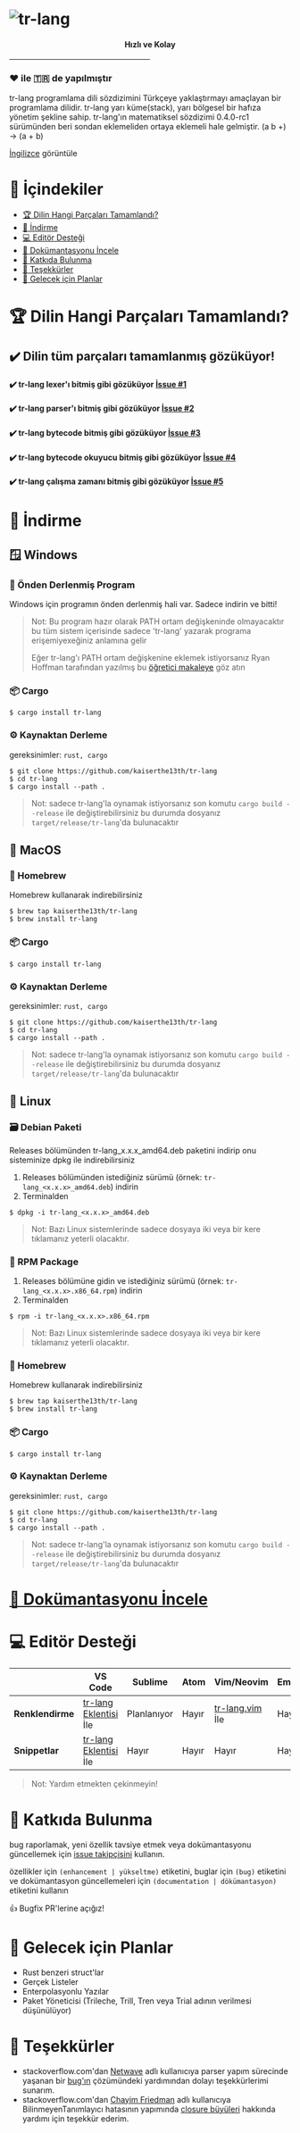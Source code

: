 # ![tr-lang](./img/logo/logo.png)
#### <center>Hızlı ve Kolay</center>
<hr style="width: 50%;">

### ❤️ ile 🇹🇷 de yapılmıştır

tr-lang programlama dili sözdizimini Türkçeye yaklaştırmayı amaçlayan bir programlama dilidir.
tr-lang yarı küme(stack), yarı bölgesel bir hafıza yönetim şekline sahip.
tr-lang'ın matematiksel sözdizimi 0.4.0-rc1 sürümünden beri sondan eklemeliden ortaya eklemeli hale gelmiştir. (a b +) -> (a + b)

[İngilizce](README.md) görüntüle

# :triangular_flag_on_post: İçindekiler
- [🏆 Dilin Hangi Parçaları Tamamlandı?](#-dilin-hangi-parçaları-tamamlandı)
- [🚀 İndirme](#-i̇ndirme)
- [💻 Editör Desteği](#-edit%C3%B6r-deste%C4%9Fi)
- [📖 Dokümantasyonu İncele](#-dok%C3%BCmantasyonu-i%CC%87ncele)
- [🤝 Katkıda Bulunma](#-katkıda-bulunma)
- [📜 Teşekkürler](#-teşekkürler)
- [🔮 Gelecek için Planlar](#-gelecek-i%E7in-planlar)

# 🏆 Dilin Hangi Parçaları Tamamlandı?


## ✔️ Dilin tüm parçaları tamamlanmış gözüküyor!

#### ✔️ tr-lang lexer'ı bitmiş gibi gözüküyor [İssue #1](https://github.com/kaiserthe13th/tr-lang/issues/1#issue-1027652152)<br>
#### ✔️ tr-lang parser'ı bitmiş gibi gözüküyor [İssue #2](https://github.com/kaiserthe13th/tr-lang/issues/2#issue-1027660436)<br>
#### ✔️ tr-lang bytecode bitmiş gibi gözüküyor [İssue #3](https://github.com/kaiserthe13th/tr-lang/issues/3#issue-1027661753)<br>
#### ✔️ tr-lang bytecode okuyucu bitmiş gibi gözüküyor [İssue #4](https://github.com/kaiserthe13th/tr-lang/issues/4#issue-1027663331)<br>
#### ✔️ tr-lang çalışma zamanı bitmiş gibi gözüküyor [İssue #5](https://github.com/kaiserthe13th/tr-lang/issues/5#issue-1027665033)<br>

# 🚀 İndirme

## 🪟 Windows

<!-- // Bozuk! Çalışmıyor.
### 📇 tr-lang_Setup.exe
Windows için programın bir indirici var.
Sadece indirip çalıştırın.
Sadece talimatları takip edin ve hazırsınız!
-->

### 📇 Önden Derlenmiş Program
Windows için programın önden derlenmiş hali var.
Sadece indirin ve bitti!
> Not: Bu program hazır olarak PATH ortam değişkeninde olmayacaktır
> bu tüm sistem içerisinde sadece 'tr-lang' yazarak programa erişemiyexeğiniz anlamına gelir
>
> Eğer tr-lang'ı PATH ortam değişkenine eklemek istiyorsanız Ryan Hoffman tarafından yazılmış bu [öğretici makaleye](https://www.architectryan.com/2018/03/17/add-to-the-path-on-windows-10/) göz atın

### 📦 Cargo
```console
$ cargo install tr-lang
```

### ⚙️ Kaynaktan Derleme
gereksinimler: `rust, cargo`
```console
$ git clone https://github.com/kaiserthe13th/tr-lang
$ cd tr-lang
$ cargo install --path .
```
> Not: sadece tr-lang'la oynamak istiyorsanız son komutu `cargo build --release` ile değiştirebilirsiniz
> bu durumda dosyanız `target/release/tr-lang`'da bulunacaktır

## 🍎 MacOS

### 🍺 Homebrew
Homebrew kullanarak indirebilirsiniz
```console
$ brew tap kaiserthe13th/tr-lang
$ brew install tr-lang
```

### 📦 Cargo
```console
$ cargo install tr-lang
```

### ⚙️ Kaynaktan Derleme
gereksinimler: `rust, cargo`
```console
$ git clone https://github.com/kaiserthe13th/tr-lang
$ cd tr-lang
$ cargo install --path .
```
> Not: sadece tr-lang'la oynamak istiyorsanız son komutu `cargo build --release` ile değiştirebilirsiniz
> bu durumda dosyanız `target/release/tr-lang`'da bulunacaktır

## 🐧 Linux

### 🗃️ Debian Paketi
Releases bölümünden tr-lang_x.x.x_amd64.deb paketini indirip onu sisteminize dpkg ile indirebilirsiniz

1. Releases bölümünden istediğiniz sürümü (örnek: `tr-lang_<x.x.x>_amd64.deb`) indirin
2. Terminalden
```console
$ dpkg -i tr-lang_<x.x.x>_amd64.deb
```
> Not: Bazı Linux sistemlerinde sadece dosyaya iki veya bir kere tıklamanız yeterli olacaktır.

### 🎩 RPM Package
1. Releases bölümüne gidin ve istediğiniz sürümü (örnek: `tr-lang_<x.x.x>.x86_64.rpm`) indirin
2. Terminalden
```console
$ rpm -i tr-lang_<x.x.x>.x86_64.rpm
```
> Not: Bazı Linux sistemlerinde sadece dosyaya iki veya bir kere tıklamanız yeterli olacaktır.

### 🍺 Homebrew
Homebrew kullanarak indirebilirsiniz
```console
$ brew tap kaiserthe13th/tr-lang
$ brew install tr-lang
```

### 📦 Cargo
```console
$ cargo install tr-lang
```

### ⚙️ Kaynaktan Derleme
gereksinimler: `rust, cargo`
```console
$ git clone https://github.com/kaiserthe13th/tr-lang
$ cd tr-lang
$ cargo install --path .
```
> Not: sadece tr-lang'la oynamak istiyorsanız son komutu `cargo build --release` ile değiştirebilirsiniz
> bu durumda dosyanız `target/release/tr-lang`'da bulunacaktır

# [📖 Dokümantasyonu İncele](https://tr-lang-docs.netlify.app/türkçe)

# 💻 Editör Desteği
|  | VS Code | Sublime | Atom | Vim/Neovim | Emacs |
|---|---|---|---|---|---|
| **Renklendirme** | [tr-lang Eklentisi](https://marketplace.visualstudio.com/items?itemName=kaiserthe13th.tr-lang) İle | Planlanıyor | Hayır | [tr-lang.vim](highlight/editors/vim) İle | Hayır |
| **Snippetlar** | [tr-lang Eklentisi](https://marketplace.visualstudio.com/items?itemName=kaiserthe13th.tr-lang) İle | Hayır | Hayır | Hayır | Hayır |
> Not: Yardım etmekten çekinmeyin!

# 🤝 Katkıda Bulunma
bug raporlamak, yeni özellik tavsiye etmek veya dokümantasyonu güncellemek için [issue takipçisini](https://github.com/kaiserthe13th/tr-lang/issues) kullanın.

özellikler için <span class="tag">`(enhancement | yükseltme)`</span> etiketini, buglar için <span class="tag">`(bug)`</span> etiketini ve dokümantasyon güncellemeleri için <span class="tag">`(documentation | dökümantasyon)`</span> etiketini kullanın

👍 Bugfix PR'lerine açığız!

# 🔮 Gelecek için Planlar
- Rust benzeri struct'lar
- Gerçek Listeler
- Enterpolasyonlu Yazılar
- Paket Yöneticisi (Trileche, Trill, Tren veya Trial adının verilmesi düşünülüyor)

# 📜 Teşekkürler

- stackoverflow.com'dan [Netwave](https://stackoverflow.com/users/1695172/netwave) adlı kullanıcıya parser yapım sürecinde yaşanan bir [bug'ın](https://stackoverflow.com/questions/69635458/pattern-matching-does-not-allow-me-to-change-values/69636181#69636181) çözümündeki yardımından dolayı teşekkürlerimi sunarım.
- stackoverflow.com'dan [Chayim Friedman](https://stackoverflow.com/users/7884305/chayim-friedman) adlı kullanıcıya BilinmeyenTanımlayıcı hatasının yapımında [closure büyüleri](https://stackoverflow.com/questions/70053866/rust-cloning-hashmapstring-object-without-moving-into-closure-solved) hakkında yardımı için teşekkür ederim.
